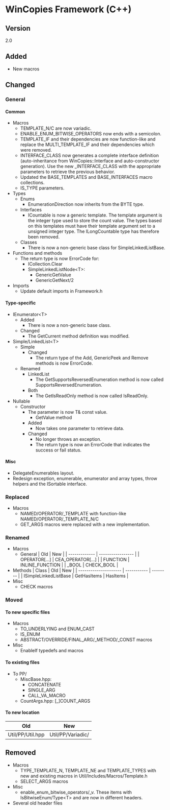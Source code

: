 # WinCopies Framework (C++)

## Version

2.0

## Added

- New macros

## Changed

### General

#### Common

- Macros
	- TEMPLATE_N/C are now variadic.
	- ENABLE_ENUM_BITWISE_OPERATORS now ends with a semicolon.
	- TEMPLATE_IF and their dependencies are now function-like and replace the MULTI_TEMPLATE_IF and their dependencies which were removed.
	- INTERFACE_CLASS now generates a complete interface definition (auto-inheritance from WinCopies::Interface and auto-constructor generation). Use the new _INTERFACE_CLASS with the appropriate parameters to retrieve the previous behavior.
	- Updated the BASE_TEMPLATES and BASE_INTERFACES macro collections.
	- IS_TYPE parameters.
- Types
	- Enums
		- EnumerationDirection now inherits from the BYTE type.
	- Interfaces
		- ICountable is now a generic template. The template argument is the integer type used to store the count value. The types based on this templates must have their template argument set to a unsigned integer type. The ILongCountable type has therefore been removed.
	- Classes
		- There is now a non-generic base class for SimpleLinkedListBase.
- Functions and methods
	- The return type is now ErrorCode for:
		- ICollection.Clear
		- SimpleLinkedListNode\<T>:
			- GenericGetValue
			- GenericGetNext/2
- Imports
	- Update default imports in Framework.h

#### Type-specific

- IEnumerator\<T>
  - Added
	  - There is now a non-generic base class.
  - Changed
	  - The GetCurrent method definition was modified.
- Simple/LinkedList\<T>
  - Simple
    - Changed
	    - The return type of the Add, GenericPeek and Remove methods is now ErrorCode.
  - Renamed
    - LinkedList
	    - The GetSupportsReversedEnumeration method is now called SupportsReversedEnumeration.
    - Both
	    - The GetIsReadOnly method is now called IsReadOnly.
- Nullable
	- Constructor
      - The parameter is now T& const value.
		- GetValue method
      - Added
		- Now takes one parameter to retrieve data.
      - Changed
		- No longer throws an exception.
		- The return type is now an ErrorCode that indicates the success or fail status.

#### Misc

- DelegateEnumerables layout.
- Redesign exception, enumerable, enumerator and array types, throw helpers and the ISortable interface.

### Replaced

- Macros
	- NAMED/OPERATOR/_TEMPLATE<n> with function-like NAMED/OPERATOR/_TEMPLATE_N/C
	- GET_ARGS macros were replaced with a new implementation.

### Renamed

- Macros
	- General
		| Old           | New               |
		| ------------- | ----------------- |
		| OPERATOR[...] | CEA_OPERATOR[...] |
		| FUNCTION      | INLINE_FUNCTION   |
		| _BOOL      	| CHECK_BOOL   		|
- Methods
	| Class					| Old		  | New		 |
	| --------------------- | ----------- | -------- |
	| ISimpleLinkedListBase | GetHasItems | HasItems |
- Misc
	- CHECK macros

### Moved

#### To new specific files

- Macros
	- TO_UNDERLYING and ENUM_CAST
	- IS_ENUM
	- ABSTRACT/OVERRIDE/FINAL\_ARG/\_METHOD/\_CONST macros
 - Misc
   - EnableIf typedefs and macros

#### To existing files

- To PP/
	- MiscBase.hpp:
		- CONCATENATE
		- SINGLE_ARG
		- CALL_VA_MACRO
	- CountArgs.hpp:
		[\_]COUNT_ARGS

#### To new location

| Old			   | New			   |
| ---------------- | ----------------- |
| Util/PP/Util.hpp | Util/PP/Variadic/ |

## Removed

- Macros
	- TYPE_TEMPLATE_N, TEMPLATE_NE and TEMPLATE_TYPES with new and existing macros in Util/Includes/Macros/Template.h
	- SELECT_ARGS macros
- Misc
	- enable_enum_bitwise_operators/_v. These items with IsBitwiseEnum/Type\<T> and are now in different headers.
- Several old header files